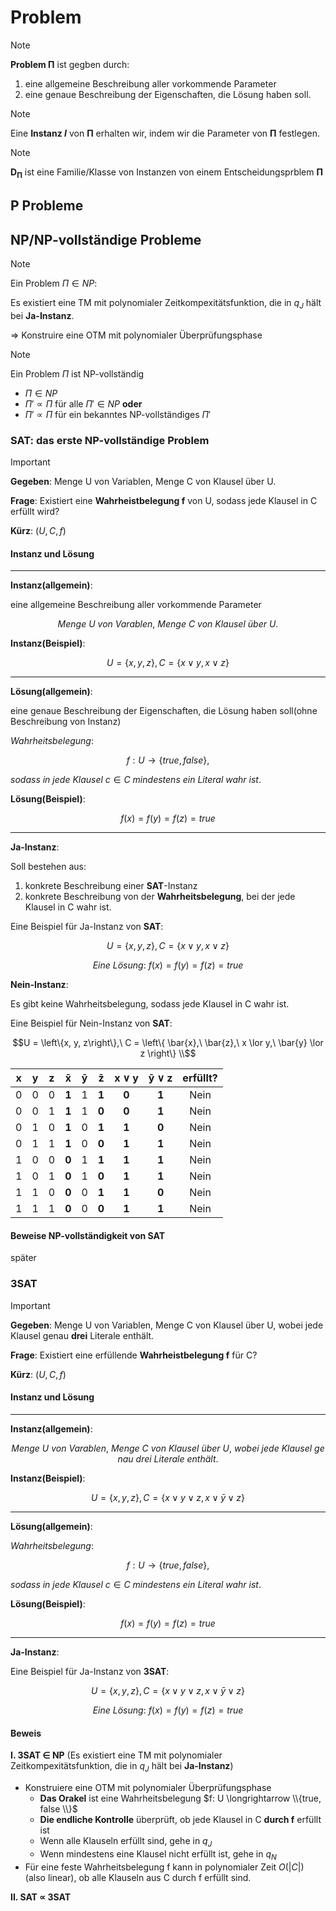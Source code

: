 # Problem

> [!NOTE]
> **Problem $\mathbf{\Pi}$** ist gegben durch:
>
> 1. eine allgemeine Beschreibung aller vorkommende Parameter
> 2. eine genaue Beschreibung der Eigenschaften, die Lösung haben soll.

> [!NOTE]
> Eine **Instanz *I*** von $\mathbf{\Pi}$ erhalten wir, indem wir die Parameter von $\mathbf{\Pi}$ festlegen.

> [!NOTE]
> $\mathbf{D_{\Pi}}$ ist eine Familie/Klasse von Instanzen von einem Entscheidungsprblem $\mathbf{\Pi}$

## P Probleme

## NP/NP-vollständige Probleme

> [!NOTE]
> Ein Problem $\Pi \in NP$:
>
> Es existiert eine TM mit polynomialer Zeitkompexitätsfunktion, die in $q_{J}$ hält bei **Ja-Instanz**.
>
> $\Rightarrow$ Konstruire eine OTM mit polynomialer Überprüfungsphase

> [!NOTE]
> Ein Problem $\Pi$ ist NP-vollständig
>
> - $\Pi \in NP$
> - ${\Pi}' \propto \Pi$ für alle ${\Pi}' \in NP$ **oder**
> - ${\Pi}' \propto \Pi$ für ein bekanntes NP-vollständiges ${\Pi}'$

### SAT: das erste NP-vollständige Problem

> [!IMPORTANT]
> **Gegeben**: Menge U von Variablen, Menge C von Klausel über U.
>
> **Frage**: Existiert eine **Wahrheistbelegung f** von U, sodass jede Klausel in C erfüllt wird?
>
> **Kürz**: $(U, C, f)$

#### Instanz und Lösung

---
**Instanz(allgemein)**:

eine allgemeine Beschreibung aller vorkommende Parameter

```math
 Menge\ U\ von\ Varablen,\ Menge\ C\ von\ Klausel\ über\ U.
 ```

**Instanz(Beispiel)**:

```math
U= \left \{x, y, z\right \}, C = \left \{x \lor y, x \lor z \right \}
```

---
**Lösung(allgemein)**:

eine genaue Beschreibung der Eigenschaften, die Lösung haben soll(ohne Beschreibung von Instanz)

$Wahrheitsbelegung:$

```math
f: U \longrightarrow \left \{true, false \right \},
```

$sodass\ in\ jede\ Klausel\ c \in C\ mindestens\ ein\ Literal\ wahr\ ist.$

**Lösung(Beispiel)**:

$$
f(x)=f(y)=f(z)=true
$$

---
**Ja-Instanz**:

Soll bestehen aus:

 1. konkrete Beschreibung einer **SAT**-Instanz
 2. konkrete Beschreibung von der **Wahrheitsbelegung**, bei der jede Klausel in C wahr ist.

Eine Beispiel für Ja-Instanz von **SAT**:

```math
U = \left\{ x, y, z \right\}, C = \left\{ x \lor y, x \lor z\right\}
```

$$Eine\ Lösung:\ f(x)=f(y)=f(z)=true$$

**Nein-Instanz**:

Es gibt keine Wahrheitsbelegung, sodass jede Klausel in C wahr ist.

Eine Beispiel für Nein-Instanz von **SAT**:

```math
U = \left\{x, y, z\right\},\ C = \left\{ \bar{x},\ \bar{z},\ x \lor y,\ \bar{y} \lor z \right\}
\\
```

|  x  |  y  |  z  | $\mathbf{\bar{x}}$ | $\mathbf{\bar{y}}$ | $\mathbf{\bar{z}}$ | $\mathbf{x \lor y}$ | $\mathbf{\bar{y} \lor z}$|erfüllt?|
|:---:|:---:|:---:|:---:|:---:|:---:|:---:|:---:|:---:|
|0|0|0|**1**|1|**1**|**0**|**1**|Nein|
|0|0|1|**1**|1|**0**|**0**|**1**|Nein|
|0|1|0|**1**|0|**1**|**1**|**0**|Nein|
|0|1|1|**1**|0|**0**|**1**|**1**|Nein|
|1|0|0|**0**|1|**1**|**1**|**1**|Nein|
|1|0|1|**0**|1|**0**|**1**|**1**|Nein|
|1|1|0|**0**|0|**1**|**1**|**0**|Nein|
|1|1|1|**0**|0|**0**|**1**|**1**|Nein|

#### Beweise NP-vollständigkeit von SAT

später

### 3SAT

> [!IMPORTANT]
> **Gegeben**:
> Menge U von Variablen,
> Menge C von Klausel über U,
> wobei jede Klausel genau **drei** Literale enthält.
>
> **Frage**: Existiert eine erfüllende **Wahrheistbelegung f** für C?
>
> **Kürz**: $(U, C, f)$

#### Instanz und Lösung

---
**Instanz(allgemein)**:

```math
 Menge\ U\ von\ Varablen,\ Menge\ C\ von\ Klausel\ über\ U,\ wobei\ jede\ Klausel\ genau\ drei\ Literale\ enthält.
 ```

**Instanz(Beispiel)**:

```math
U= \left \{x, y, z\right \}, C = \left \{x \lor y \lor z, x \lor \bar{y} \lor z \right \}
```

---
**Lösung(allgemein)**:

$Wahrheitsbelegung:$

```math
f: U \longrightarrow \left \{true, false \right \},
```

$sodass\ in\ jede\ Klausel\ c \in C\ mindestens\ ein\ Literal\ wahr\ ist.$

**Lösung(Beispiel)**:

$$
f(x)=f(y)=f(z)=true
$$

---
**Ja-Instanz**:

Eine Beispiel für Ja-Instanz von **3SAT**:

```math
U= \left \{x, y, z\right \}, C = \left \{x \lor y \lor z, x \lor \bar{y} \lor z \right \}
```

$$Eine\ Lösung:\ f(x)=f(y)=f(z)=true$$

#### Beweis

**I. 3SAT $\in$ NP**
(Es existiert eine TM mit polynomialer Zeitkompexitätsfunktion, die in $q_{J}$ hält bei **Ja-Instanz**)
- Konstruiere eine OTM mit polynomialer Überprüfungsphase
   - **Das Orakel** ist eine Wahrheitsbelegung $f: U \longrightarrow \\{true, false \\}$
   - **Die endliche Kontrolle** überprüft, ob jede Klausel in C **durch f** erfüllt ist
   - Wenn alle Klauseln erfüllt sind, gehe in $q_{J}$
   - Wenn mindestens eine Klausel nicht erfüllt ist, gehe in $q_{N}$
- Für eine feste Wahrheitsbelegung f kann in polynomialer Zeit $O(|C|)$ (also linear), ob alle Klauseln aus C durch f erfüllt sind.

**II. SAT $\propto$ 3SAT**